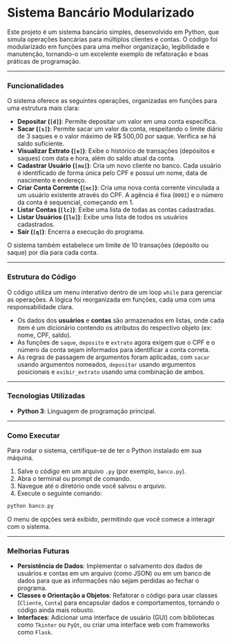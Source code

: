 # Sistema Bancário Modularizado

Este projeto é um sistema bancário simples, desenvolvido em Python, que simula operações bancárias para múltiplos clientes e contas. O código foi modularizado em funções para uma melhor organização, legibilidade e manutenção, tornando-o um excelente exemplo de refatoração e boas práticas de programação.

---

### Funcionalidades

O sistema oferece as seguintes operações, organizadas em funções para uma estrutura mais clara:

* **Depositar (`[d]`)**: Permite depositar um valor em uma conta específica.
* **Sacar (`[s]`)**: Permite sacar um valor da conta, respeitando o limite diário de 3 saques e o valor máximo de R$ 500,00 por saque. Verifica se há saldo suficiente.
* **Visualizar Extrato (`[e]`)**: Exibe o histórico de transações (depósitos e saques) com data e hora, além do saldo atual da conta.
* **Cadastrar Usuário (`[nu]`)**: Cria um novo cliente no banco. Cada usuário é identificado de forma única pelo CPF e possui um nome, data de nascimento e endereço.
* **Criar Conta Corrente (`[nc]`)**: Cria uma nova conta corrente vinculada a um usuário existente através do CPF. A agência é fixa (`0001`) e o número da conta é sequencial, começando em 1.
* **Listar Contas (`[lc]`)**: Exibe uma lista de todas as contas cadastradas.
* **Listar Usuários (`[lu]`)**: Exibe uma lista de todos os usuários cadastrados.
* **Sair (`[q]`)**: Encerra a execução do programa.

O sistema também estabelece um limite de 10 transações (depósito ou saque) por dia para cada conta.

---

### Estrutura do Código

O código utiliza um menu interativo dentro de um loop `while` para gerenciar as operações. A lógica foi reorganizada em funções, cada uma com uma responsabilidade clara.

* Os dados dos **usuários** e **contas** são armazenados em listas, onde cada item é um dicionário contendo os atributos do respectivo objeto (ex: nome, CPF, saldo).
* As funções de `saque`, `deposito` e `extrato` agora exigem que o CPF e o número da conta sejam informados para identificar a conta correta.
* As regras de passagem de argumentos foram aplicadas, com `sacar` usando argumentos nomeados, `depositar` usando argumentos posicionais e `exibir_extrato` usando uma combinação de ambos.

---

### Tecnologias Utilizadas

* **Python 3**: Linguagem de programação principal.

---

### Como Executar

Para rodar o sistema, certifique-se de ter o Python instalado em sua máquina.

1. Salve o código em um arquivo `.py` (por exemplo, `banco.py`).
2. Abra o terminal ou prompt de comando.
3. Navegue até o diretório onde você salvou o arquivo.
4. Execute o seguinte comando:

```bash
python banco.py
```

O menu de opções será exibido, permitindo que você comece a interagir com o sistema.

---

### Melhorias Futuras

* **Persistência de Dados**: Implementar o salvamento dos dados de usuários e contas em um arquivo (como JSON) ou em um banco de dados para que as informações não sejam perdidas ao fechar o programa.
* **Classes e Orientação a Objetos**: Refatorar o código para usar classes (`Cliente`, `Conta`) para encapsular dados e comportamentos, tornando o código ainda mais robusto.
* **Interfaces**: Adicionar uma interface de usuário (GUI) com bibliotecas como `Tkinter` ou `PyQt`, ou criar uma interface web com frameworks como `Flask`.
